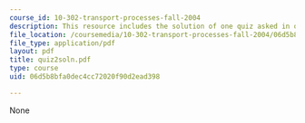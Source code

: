 ```yaml
---
course_id: 10-302-transport-processes-fall-2004
description: This resource includes the solution of one quiz asked in quiz 2.
file_location: /coursemedia/10-302-transport-processes-fall-2004/06d5b8bfa0dec4cc72020f90d2ead398_quiz2soln.pdf
file_type: application/pdf
layout: pdf
title: quiz2soln.pdf
type: course
uid: 06d5b8bfa0dec4cc72020f90d2ead398

---
```

None